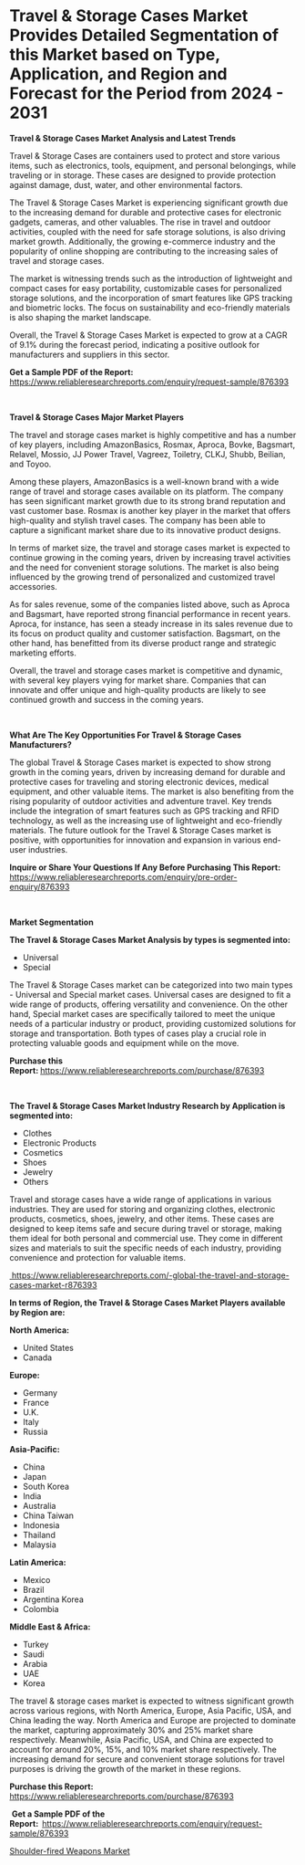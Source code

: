 <p><h1>Travel & Storage Cases Market Provides Detailed Segmentation of this Market based on Type, Application, and Region and Forecast for the Period from 2024 - 2031</h1></p><p><strong>Travel & Storage Cases Market Analysis and Latest Trends</strong></p>
<p><p>Travel & Storage Cases are containers used to protect and store various items, such as electronics, tools, equipment, and personal belongings, while traveling or in storage. These cases are designed to provide protection against damage, dust, water, and other environmental factors.</p><p>The Travel & Storage Cases Market is experiencing significant growth due to the increasing demand for durable and protective cases for electronic gadgets, cameras, and other valuables. The rise in travel and outdoor activities, coupled with the need for safe storage solutions, is also driving market growth. Additionally, the growing e-commerce industry and the popularity of online shopping are contributing to the increasing sales of travel and storage cases.</p><p>The market is witnessing trends such as the introduction of lightweight and compact cases for easy portability, customizable cases for personalized storage solutions, and the incorporation of smart features like GPS tracking and biometric locks. The focus on sustainability and eco-friendly materials is also shaping the market landscape.</p><p>Overall, the Travel & Storage Cases Market is expected to grow at a CAGR of 9.1% during the forecast period, indicating a positive outlook for manufacturers and suppliers in this sector.</p></p>
<p><strong>Get a Sample PDF of the Report:&nbsp;</strong> <a href="https://www.reliableresearchreports.com/enquiry/request-sample/876393">https://www.reliableresearchreports.com/enquiry/request-sample/876393</a></p>
<p>&nbsp;</p>
<p><strong>Travel & Storage Cases Major Market Players</strong></p>
<p><p>The travel and storage cases market is highly competitive and has a number of key players, including AmazonBasics, Rosmax, Aproca, Bovke, Bagsmart, Relavel, Mossio, JJ Power Travel, Vagreez, Toiletry, CLKJ, Shubb, Beilian, and Toyoo. </p><p>Among these players, AmazonBasics is a well-known brand with a wide range of travel and storage cases available on its platform. The company has seen significant market growth due to its strong brand reputation and vast customer base. Rosmax is another key player in the market that offers high-quality and stylish travel cases. The company has been able to capture a significant market share due to its innovative product designs.</p><p>In terms of market size, the travel and storage cases market is expected to continue growing in the coming years, driven by increasing travel activities and the need for convenient storage solutions. The market is also being influenced by the growing trend of personalized and customized travel accessories.</p><p>As for sales revenue, some of the companies listed above, such as Aproca and Bagsmart, have reported strong financial performance in recent years. Aproca, for instance, has seen a steady increase in its sales revenue due to its focus on product quality and customer satisfaction. Bagsmart, on the other hand, has benefitted from its diverse product range and strategic marketing efforts.</p><p>Overall, the travel and storage cases market is competitive and dynamic, with several key players vying for market share. Companies that can innovate and offer unique and high-quality products are likely to see continued growth and success in the coming years.</p></p>
<p>&nbsp;</p>
<p><strong>What Are The Key Opportunities For Travel & Storage Cases Manufacturers?</strong></p>
<p><p>The global Travel & Storage Cases market is expected to show strong growth in the coming years, driven by increasing demand for durable and protective cases for traveling and storing electronic devices, medical equipment, and other valuable items. The market is also benefiting from the rising popularity of outdoor activities and adventure travel. Key trends include the integration of smart features such as GPS tracking and RFID technology, as well as the increasing use of lightweight and eco-friendly materials. The future outlook for the Travel & Storage Cases market is positive, with opportunities for innovation and expansion in various end-user industries.</p></p>
<p><strong>Inquire or Share Your Questions If Any Before Purchasing This Report:</strong> <a href="https://www.reliableresearchreports.com/enquiry/pre-order-enquiry/876393">https://www.reliableresearchreports.com/enquiry/pre-order-enquiry/876393</a></p>
<p>&nbsp;</p>
<p><strong>Market Segmentation</strong></p>
<p><strong>The Travel & Storage Cases Market Analysis by types is segmented into:</strong></p>
<p><ul><li>Universal</li><li>Special</li></ul></p>
<p><p>The Travel & Storage Cases market can be categorized into two main types - Universal and Special market cases. Universal cases are designed to fit a wide range of products, offering versatility and convenience. On the other hand, Special market cases are specifically tailored to meet the unique needs of a particular industry or product, providing customized solutions for storage and transportation. Both types of cases play a crucial role in protecting valuable goods and equipment while on the move.</p></p>
<p><strong>Purchase this Report:&nbsp;</strong><a href="https://www.reliableresearchreports.com/purchase/876393">https://www.reliableresearchreports.com/purchase/876393</a></p>
<p>&nbsp;</p>
<p><strong>The Travel & Storage Cases Market Industry Research by Application is segmented into:</strong></p>
<p><ul><li>Clothes</li><li>Electronic Products</li><li>Cosmetics</li><li>Shoes</li><li>Jewelry</li><li>Others</li></ul></p>
<p><p>Travel and storage cases have a wide range of applications in various industries. They are used for storing and organizing clothes, electronic products, cosmetics, shoes, jewelry, and other items. These cases are designed to keep items safe and secure during travel or storage, making them ideal for both personal and commercial use. They come in different sizes and materials to suit the specific needs of each industry, providing convenience and protection for valuable items.</p></p>
<p><a href="https://www.reliableresearchreports.com/-global-the-travel-and-storage-cases-market-r876393">&nbsp;https://www.reliableresearchreports.com/-global-the-travel-and-storage-cases-market-r876393</a></p>
<p><strong>In terms of Region, the Travel & Storage Cases Market Players available by Region are:</strong></p>
<p>
    <p> <strong> North America: </strong>
        <ul>
            <li>United States</li>
            <li>Canada</li>
        </ul>
        </p> 
    <p> <strong> Europe: </strong>
        <ul>
            <li>Germany</li>
            <li>France</li>
            <li>U.K.</li>
            <li>Italy</li>
            <li>Russia</li>
        </ul>
        </p> 
    <p> <strong> Asia-Pacific: </strong>
        <ul>
            <li>China</li>
            <li>Japan</li>
            <li>South Korea</li>
            <li>India</li>
            <li>Australia</li>
            <li>China Taiwan</li>
            <li>Indonesia</li>
            <li>Thailand</li>
            <li>Malaysia</li>
        </ul>
        </p> 
    <p> <strong> Latin America: </strong>
        <ul>
            <li>Mexico</li>
            <li>Brazil</li>
            <li>Argentina Korea</li>
            <li>Colombia</li>
        </ul>
        </p> 
    <p> <strong> Middle East & Africa: </strong>
        <ul>
            <li>Turkey</li>
            <li>Saudi</li>
            <li>Arabia</li>
            <li>UAE</li>
            <li>Korea</li>
        </ul>
    </p>
    </p>
<p><p>The travel & storage cases market is expected to witness significant growth across various regions, with North America, Europe, Asia Pacific, USA, and China leading the way. North America and Europe are projected to dominate the market, capturing approximately 30% and 25% market share respectively. Meanwhile, Asia Pacific, USA, and China are expected to account for around 20%, 15%, and 10% market share respectively. The increasing demand for secure and convenient storage solutions for travel purposes is driving the growth of the market in these regions.</p></p>
<p><strong>Purchase this Report: </strong><a href="https://www.reliableresearchreports.com/purchase/876393">https://www.reliableresearchreports.com/purchase/876393</a></p>
<p>&nbsp;<strong>Get a Sample PDF of the Report:&nbsp;&nbsp;</strong><a href="https://www.reliableresearchreports.com/enquiry/request-sample/876393">https://www.reliableresearchreports.com/enquiry/request-sample/876393</a></p>
<p><strong></strong></p>
<p><p><a href="https://github.com/kumertitash/Market-Research-Report-List-1/blob/main/shoulder-fired-weapons-market.md">Shoulder-fired Weapons Market</a></p></p>